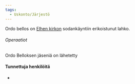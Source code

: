 ```yaml
---
tags:
  - Uskonto/Järjestö
---
```

Ordo bellos on [Elhen kirkon](Elhen%20kirkko.md) sodankäyntiin erikoistunut lahko.

###### Operaatiot

Ordo Belloksen jäseniä on lähetetty 

#### Tunnettuja henkilöitä
- 
